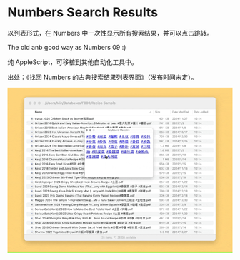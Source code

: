 # Numbers Search Results

以列表形式，在 Numbers 中一次性显示所有搜索结果，并可以点击跳转。

The old anb good way as Numbers 09 :)

纯 AppleScript，可移植到其他自动化工具中。

出处：《找回 Numbers 的古典搜索结果列表界面》（发布时间未定）。

![img](img.gif)